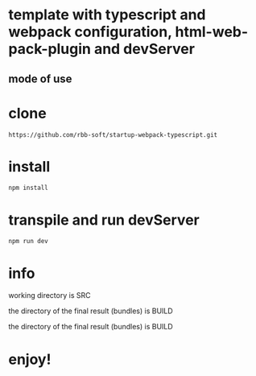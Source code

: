 # template with typescript and webpack configuration, html-web-pack-plugin and devServer

## mode of use

# clone
    https://github.com/rbb-soft/startup-webpack-typescript.git

# install
    npm install

# transpile and run devServer
    npm run dev

# info
working directory is SRC

the directory of the final result (bundles) is BUILD

the directory of the final result (bundles) is BUILD

# enjoy! 
